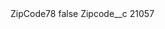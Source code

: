 <?xml version="1.0" encoding="UTF-8"?>
<CustomMetadata xmlns="http://soap.sforce.com/2006/04/metadata" xmlns:xsi="http://www.w3.org/2001/XMLSchema-instance" xmlns:xsd="http://www.w3.org/2001/XMLSchema">
    <label>ZipCode78</label>
    <protected>false</protected>
    <values>
        <field>Zipcode__c</field>
        <value xsi:type="xsd:string">21057</value>
    </values>
</CustomMetadata>
